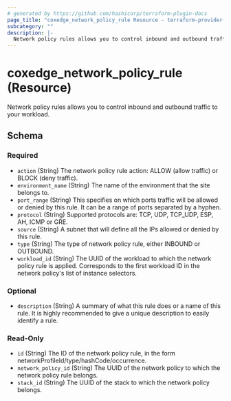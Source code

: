 ```yaml
---
# generated by https://github.com/hashicorp/terraform-plugin-docs
page_title: "coxedge_network_policy_rule Resource - terraform-provider-coxedge"
subcategory: ""
description: |-
  Network policy rules allows you to control inbound and outbound traffic to your workload.
---
```


# coxedge_network_policy_rule (Resource)

Network policy rules allows you to control inbound and outbound traffic to your workload.



<!-- schema generated by tfplugindocs -->
## Schema

### Required

- `action` (String) The network policy rule action: ALLOW (allow traffic) or BLOCK (deny traffic).
- `environment_name` (String) The name of the environment that the site belongs to.
- `port_range` (String) This specifies on which ports traffic will be allowed or denied by this rule. It can be a range of ports separated by a hyphen.
- `protocol` (String) Supported protocols are: TCP, UDP, TCP_UDP, ESP, AH, ICMP or GRE.
- `source` (String) A subnet that will define all the IPs allowed or denied by this rule.
- `type` (String) The type of network policy rule, either INBOUND or OUTBOUND.
- `workload_id` (String) The UUID of the workload to which the network policy rule is applied. Corresponds to the first workload ID in the network policy's list of instance selectors.

### Optional

- `description` (String) A summary of what this rule does or a name of this rule. It is highly recommended to give a unique description to easily identify a rule.

### Read-Only

- `id` (String) The ID of the network policy rule, in the form networkProfileId/type/hashCode/occurrence.
- `network_policy_id` (String) The UUID of the network policy to which the network policy rule belongs.
- `stack_id` (String) The UUID of the stack to which the network policy belongs.


